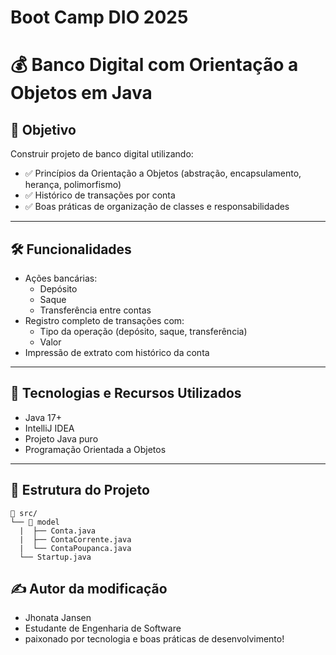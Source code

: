 # Boot Camp DIO 2025
# 💰 Banco Digital com Orientação a Objetos em Java


## 🧠 Objetivo

Construir projeto de banco digital utilizando:

- ✅ Princípios da Orientação a Objetos (abstração, encapsulamento, herança, polimorfismo)
- ✅ Histórico de transações por conta
- ✅ Boas práticas de organização de classes e responsabilidades

---

## 🛠️ Funcionalidades

- Ações bancárias:
    - Depósito
    - Saque
    - Transferência entre contas
- Registro completo de transações com:
    - Tipo da operação (depósito, saque, transferência)
    - Valor
- Impressão de extrato com histórico da conta

---

## 🚀 Tecnologias e Recursos Utilizados

- Java 17+
- IntelliJ IDEA
- Projeto Java puro
- Programação Orientada a Objetos

---

## 📂 Estrutura do Projeto

```
📁 src/
└── 📁 model
  |  ├── Conta.java
  |  ├── ContaCorrente.java
  |  └── ContaPoupanca.java
  └── Startup.java
```
## ✍️ Autor da modificação
- Jhonata Jansen
- Estudante de Engenharia de Software
- paixonado por tecnologia e boas práticas de desenvolvimento!
